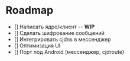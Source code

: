 # Roadmap

- [] Написать ядро/клиент
-- **WIP**
- [] Сделать шифрование сообщений
- [] Интегрировать cjdns в мессенджер
- [] Оптимизация UI
- [] Порт под Android (мессенджер, cjdroute)
